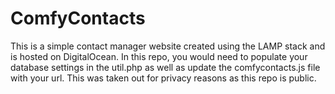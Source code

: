 # ComfyContacts
This is a simple contact manager website created using the LAMP stack and is hosted on DigitalOcean. In this repo, you would need to populate your database settings in the util.php as well as update the comfycontacts.js file with your url. This was taken out for privacy reasons as this repo is public. 
